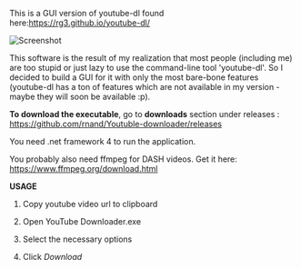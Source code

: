 This is a GUI version of youtube-dl found here:https://rg3.github.io/youtube-dl/

![Screenshot](https://cloud.githubusercontent.com/assets/12506856/8352706/d0376028-1b54-11e5-92c9-7e812cf7e212.PNG)

This software is the result of my realization that most people (including me) are too stupid or just lazy to use the command-line tool 'youtube-dl'. So I decided to build a GUI for it with only the most bare-bone features (youtube-dl has a ton of features which are not available in my version - maybe they will soon be available :p).


**To download the executable**, go to **downloads** section under releases : https://github.com/rnand/Youtuble-downloader/releases

You need .net framework 4 to run the application.

You probably also need ffmpeg for DASH videos. Get it here: https://www.ffmpeg.org/download.html

**USAGE**

1. Copy youtube video url to clipboard

2. Open YouTube Downloader.exe

3. Select the necessary options

4. Click *Download*
